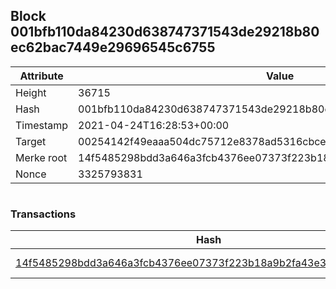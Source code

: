 ## Block 001bfb110da84230d638747371543de29218b80ec62bac7449e29696545c6755

Attribute | Value
--- | ---
Height | 36715
Hash | 001bfb110da84230d638747371543de29218b80ec62bac7449e29696545c6755
Timestamp | 2021-04-24T16:28:53+00:00
Target | 00254142f49eaaa504dc75712e8378ad5316cbcead634704b3734b6271167cc4
Merke root | 14f5485298bdd3a646a3fcb4376ee07373f223b18a9b2fa43e3f100601ff6591
Nonce | 3325793831

```

```

### Transactions

Hash | Amount
--- | ---
[14f5485298bdd3a646a3fcb4376ee07373f223b18a9b2fa43e3f100601ff6591](14f5485298bdd3a646a3fcb4376ee07373f223b18a9b2fa43e3f100601ff6591.md) | 10.00000000 SKEPTI 
